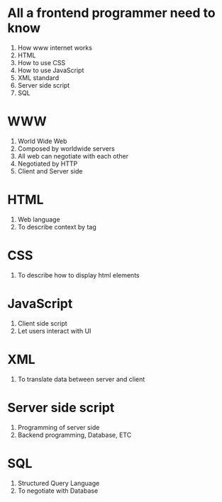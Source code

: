 # All a frontend programmer need to know
1. How www internet works
2. HTML
3. How to use CSS
4. How to use JavaScript
5. XML standard
6. Server side script
7. SQL

# WWW
1. World Wide Web
2. Composed by worldwide servers
3. All web can negotiate with each other
4. Negotiated by HTTP
5. Client and Server side

# HTML
1. Web language
2. To describe context by tag

# CSS
1. To describe how to display html elements

# JavaScript
1. Client side script
2. Let users interact with UI

# XML
1. To translate data between server and client

# Server side script
1. Programming of server side
2. Backend programming, Database, ETC

# SQL
1. Structured Query Language
2. To negotiate with Database